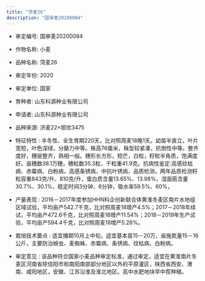 ```yaml
---
title: "菏麦26"
description: "国审麦20200084"
---
```

* 审定编号:  国审麦20200084

*  作物名称:  小麦

*  品种名称:  菏麦26

*  审定年份:  2020

*  审定单位:  国家

* 育种者:  山东科源种业有限公司

*  申请者:  山东科源种业有限公司

*  品种来源:  济麦22×邯优3475

*  特征特性 : 
半冬性、全生育期220天，比对照周麦18晚1天。幼苗半直立，叶片宽短，叶色深绿，分蘖力中等。株高76厘米，株型较紧凑，抗倒性中等。整齐度好，穗层整齐，熟相一般。穗形长方形，短芒，白粒，籽粒半角质，饱满度好。亩穗数38.1万穗，穗粒数35.3粒，千粒重41.9克。抗病性鉴定:高感纹枯病、赤霉病、白粉病，高感条锈病，中抗叶锈病，品质检测，两年品质检测籽粒容重843克/升、810克/升，蛋白质含量13.65%、13.98%，湿面筋含量30.7%、30.1%，稳定时间3分钟、6分钟，吸水率59.5%、60%，
 
*  产量表现 : 
2016－2017年度参加HHN科企创新联合体黄淮冬麦区南片水地组区域试验，平均亩产542.7千克，比对照周麦18增产4.5%；2017－2018年续试，平均亩产472.6千克，比对照周麦18增产11.54%；2018－2019年生产试验，平均亩产594.4千克，比对照周麦18增产5.28%。

*  栽培技术要点 : 
适宜播期10月上中旬，适宜基本苗15－20万，亩施氮量15－16公斤，主要防治蚜虫、麦蜘蛛、赤霉病、条锈病、纹枯病、白粉病。

*  审定意见 : 
该品种符合国家小麦品种审定标准，通过审定。适宜在黄淮南片冬麦区河南省除信阳市和南阳南部部分地区以外的平原灌区，陕西省西安、渭南、咸阳地区，安徽、江苏沿淮及淮北地区。高中水肥地块早中茬种植。
